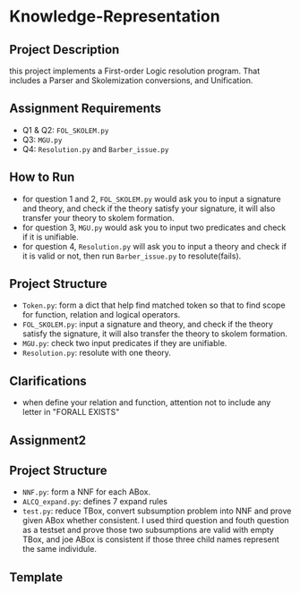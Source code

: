 # Knowledge-Representation

## Project Description
this project implements a First-order Logic resolution program. That includes a Parser and Skolemization conversions, and Unification.

## Assignment Requirements
- Q1 & Q2: `FOL_SKOLEM.py`
- Q3: `MGU.py`
- Q4: `Resolution.py` and `Barber_issue.py`

## How to Run
- for question 1 and 2, `FOL_SKOLEM.py` would ask you to input a signature and theory, and check if the theory satisfy your signature, it will also transfer your theory to skolem formation.
- for question 3, `MGU.py` would ask you to input two predicates and check if it is unifiable.
- for question 4, `Resolution.py` will ask you to input a theory and check if it is valid or not, then run `Barber_issue.py` to resolute(fails).


## Project Structure
- `Token.py`: form a dict that help find matched token so that to find scope for function, relation and logical operators.
- `FOL_SKOLEM.py`: input a signature and theory, and check if the theory satisfy the signature, it will also transfer the theory to skolem formation.
- `MGU.py`: check two input predicates if they are unifiable.
- `Resolution.py`: resolute with one theory.

## Clarifications
- when define your relation and function, attention not to include any letter in "FORALL EXISTS"

## Assignment2
## Project Structure
- `NNF.py`: form a NNF for each ABox.
- `ALCQ_expand.py`: defines 7 expand rules
- `test.py`: reduce TBox, convert subsumption problem into NNF and prove given ABox whether consistent. I used third question and fouth question as a testset and prove those two subsumptions are valid with empty TBox, and joe ABox is consistent if those three child names represent the same individule.

## Template


